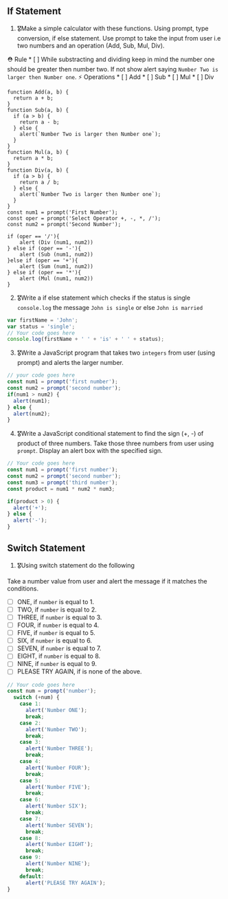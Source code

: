 ## If Statement
1.  🎖Make a simple calculator with these functions. Using prompt, type conversion, if else statement. Use prompt to take the input from user i.e two numbers and an operation (Add, Sub, Mul, Div).

  ⛑ Rule
    * [ ] While substracting and dividing keep in mind the number one should be greater then number two. If not show alert saying `Number Two is larger then Number one`.
  ⚡️ Operations
    * [ ] Add
    * [ ] Sub
    * [ ] Mul
    * [ ] Div

    function Add(a, b) {
      return a + b;
    }
    function Sub(a, b) {
      if (a > b) {
        return a - b;
      } else {
        alert(`Number Two is larger then Number one`);
      }
    }
    function Mul(a, b) {
      return a * b;
    }
    function Div(a, b) {
      if (a > b) {
        return a / b;
      } else {
        alert(`Number Two is larger then Number one`);
      }
    }
    const num1 = prompt('First Number');
    const oper = prompt('Select Operator +, -, *, /');
    const num2 = prompt('Second Number');

    if (oper == '/'){
        alert (Div (num1, num2))
    } else if (oper == '-'){
        alert (Sub (num1, num2))
    }else if (oper == '+'){
        alert (Sum (num1, num2))
    } else if (oper == '*'){
        alert (Mul (num1, num2))
    }
    

2. 🎖Write a if else statement which checks if the status is single `console.log` the message `John is single` or else `John is married`
```js
var firstName = 'John';
var status = 'single';
// Your code goes here
console.log(firstName + ' ' + 'is' + ' ' + status);
```

3. 🎖Write a JavaScript program that takes two `integers` from user (using prompt) and alerts the larger number.
```js
// your code goes here
const num1 = prompt('first number');
const num2 = prompt('second number');
if(num1 > num2) {
  alert(num1);
} else {
  alert(num2);
}
```

4. 🎖Write a JavaScript conditional statement to find the sign (+, -) of product of three numbers. Take those three numbers from user using `prompt`. Display an alert box with the specified sign.

```js
// Your code goes here
const num1 = prompt('first number');
const num2 = prompt('second number');
const num3 = prompt('third number');
const product = num1 * num2 * num3;

if(product > 0) {
  alert('+');
} else {
  alert('-');
}

```

## Switch Statement

1. 🎖Using switch statement do the following

Take a number value from user and alert the message if it matches the conditions.
* [ ] ONE, if `number` is equal to 1.
* [ ] TWO, if `number` is equal to 2.
* [ ] THREE, if `number` is equal to 3.
* [ ] FOUR, if `number` is equal to 4.
* [ ] FIVE, if `number` is equal to 5.
* [ ] SIX, if `number` is equal to 6.
* [ ] SEVEN, if `number` is equal to 7.
* [ ] EIGHT, if `number` is equal to 8.
* [ ] NINE, if `number` is equal to 9.
* [ ] PLEASE TRY AGAIN, if  is none of the above.
```js
// Your code goes here
const num = prompt('number');
  switch (+num) {
    case 1:
      alert('Number ONE');
      break;
    case 2:
      alert('Number TWO');
      break;
    case 3:
      alert('Number THREE');
      break;
    case 4:
      alert('Number FOUR');
      break;
    case 5:
      alert('Number FIVE');
      break;
    case 6:
      alert('Number SIX');
      break;
    case 7:
      alert('Number SEVEN');
      break;
    case 8:
      alert('Number EIGHT');
      break;
    case 9:
      alert('Number NINE');
      break;
    default:
      alert('PLEASE TRY AGAIN');
}

```
